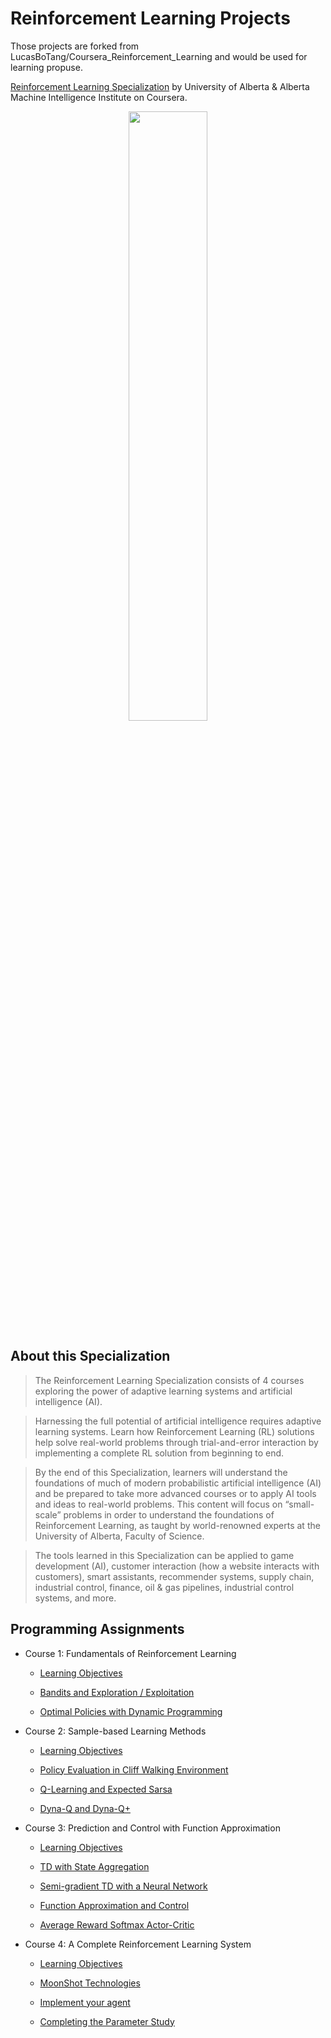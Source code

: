 # Reinforcement Learning Projects
Those projects are forked from  LucasBoTang/Coursera_Reinforcement_Learning and would be used for learning propuse.

[Reinforcement Learning Specialization](https://www.coursera.org/specializations/reinforcement-learning) by University of Alberta & Alberta Machine Intelligence Institute on Coursera.

<p align="center"><img width="50%" src="lunar_lander.gif" /></p>

## About this Specialization

> The Reinforcement Learning Specialization consists of 4 courses exploring the power of adaptive learning systems and artificial intelligence (AI).

> Harnessing the full potential of artificial intelligence requires adaptive learning systems. Learn how Reinforcement Learning (RL) solutions help solve real-world problems through trial-and-error interaction by implementing a complete RL solution from beginning to end.

> By the end of this Specialization, learners will understand the foundations of much of modern probabilistic artificial intelligence (AI) and be prepared to take more advanced courses or to apply AI tools and ideas to real-world problems. This content will focus on “small-scale” problems in order to understand the foundations of Reinforcement Learning, as taught by world-renowned experts at the University of Alberta, Faculty of Science.

> The tools learned in this Specialization can be applied to game development (AI), customer interaction (how a website interacts with customers), smart assistants, recommender systems, supply chain, industrial control, finance, oil & gas pipelines, industrial control systems, and more.

## Programming Assignments

- Course 1: Fundamentals of Reinforcement Learning

  - [Learning Objectives](https://github.com/LucasBoTang/Coursera_Reinforcement_Learning/blob/master/01Fundamentals_of_Reinforcement_Learning/Course1_Learning_Objectives.pdf)

  - [Bandits and Exploration / Exploitation](https://github.com/LucasBoTang/Coursera_Reinforcement_Learning/blob/master/01Fundamentals_of_Reinforcement_Learning/01Bandits_and_Exploration_vs_Exploitation.ipynb)
  
  - [Optimal Policies with Dynamic Programming](https://github.com/LucasBoTang/Coursera_Reinforcement_Learning/blob/master/01Fundamentals_of_Reinforcement_Learning/02Optimal_Policies_with_Dynamic_Programming.ipynb)

- Course 2: Sample-based Learning Methods

  - [Learning Objectives](https://github.com/LucasBoTang/Coursera_Reinforcement_Learning/blob/master/02Sample-based_Learning_Methods/Course2_Learning_Objectives.pdf)
  
  - [Policy Evaluation in Cliff Walking Environment](https://github.com/LucasBoTang/Coursera_Reinforcement_Learning/blob/master/02Sample-based_Learning_Methods/01Policy_Evaluation_with_Temporal_Difference_Learning.ipynb)
  
  - [Q-Learning and Expected Sarsa](https://github.com/LucasBoTang/Coursera_Reinforcement_Learning/blob/master/02Sample-based_Learning_Methods/02Q-Learning_and_Expected_Sarsa.ipynb)
  
  - [Dyna-Q and Dyna-Q+](https://github.com/LucasBoTang/Coursera_Reinforcement_Learning/blob/master/02Sample-based_Learning_Methods/03Dyna-Q%20_and_Dyna-Q%2B.ipynb)

- Course 3: Prediction and Control with Function Approximation

  - [Learning Objectives](https://github.com/LucasBoTang/Coursera_Reinforcement_Learning/blob/master/03Prediction_and_Control_with_Function_Approximation/Course3_Learning_Objectives.pdf)
  
  - [TD with State Aggregation](https://github.com/LucasBoTang/Coursera_Reinforcement_Learning/blob/master/03Prediction_and_Control_with_Function_Approximation/01Semi-gradient_TD(0)_with_State_Aggregation.ipynb)
  
  - [Semi-gradient TD with a Neural Network](https://github.com/LucasBoTang/Coursera_Reinforcement_Learning/blob/master/03Prediction_and_Control_with_Function_Approximation/02Semi-gradient_TD_with_a_Neural_Network.ipynb)
  
  - [Function Approximation and Control](https://github.com/LucasBoTang/Coursera_Reinforcement_Learning/blob/master/03Prediction_and_Control_with_Function_Approximation/03Function_Approximation_and_Control.ipynb)
  
  - [Average Reward Softmax Actor-Critic](https://github.com/LucasBoTang/Coursera_Reinforcement_Learning/blob/master/03Prediction_and_Control_with_Function_Approximation/04Average_Reward_Softmax_Actor-Critic.ipynb)

- Course 4: A Complete Reinforcement Learning System

  - [Learning Objectives](https://github.com/LucasBoTang/Coursera_Reinforcement_Learning/blob/master/04A_Complete_Reinforcement_Learning_System/Course4_Learning_Objectives.pdf)
  
  - [MoonShot Technologies](https://github.com/LucasBoTang/Coursera_Reinforcement_Learning/blob/master/04A_Complete_Reinforcement_Learning_System/01MoonShot_Technologies.ipynb)

  - [Implement your agent](https://github.com/LucasBoTang/Coursera_Reinforcement_Learning/blob/master/04A_Complete_Reinforcement_Learning_System/02Implement_your_agent.ipynb)
  
  - [Completing the Parameter Study](https://github.com/LucasBoTang/Coursera_Reinforcement_Learning/blob/master/04A_Complete_Reinforcement_Learning_System/03Completing_the_Parameter_Study.ipynb)
  
